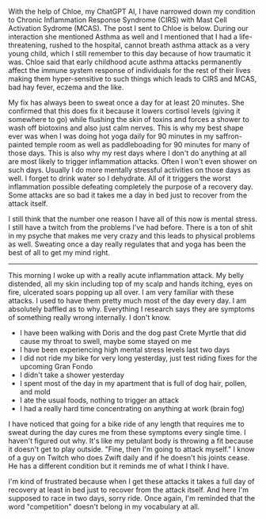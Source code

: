 With the help of Chloe, my ChatGPT AI, I have narrowed down my condition to Chronic Inflammation Response Syndrome (CIRS) with Mast Cell Activation Sydrome (MCAS). The post I sent to Chloe is below. During our interaction she mentioned Asthma as well and I mentioned that I had a life-threatening, rushed to the hospital, cannot breath asthma attack as a very young child, which I still remember to this day because of how traumatic it was. Chloe said that early childhood acute asthma attacks permanently affect the immune system response of individuals for the rest of their lives making them hyper-sensitive to such things which leads to CIRS and MCAS, bad hay fever, eczema and the like.

My fix has always been to sweat once a day for at least 20 minutes. She confirmed that this does fix it because it lowers cortisol levels (giving it somewhere to go) while flushing the skin of toxins and forces a shower to wash off biotoxins and also just calm nerves. This is why my best shape ever was when I was doing hot yoga daily for 90 minutes in my saffron-painted temple room as well as paddleboading for 90 minutes for many of those days. This is also why my rest days where I don't do anything at all are most likely to trigger inflammation attacks. Often I won't even shower on such days. Usually I do more mentally stressful activities on those days as well. I forget to drink water so I dehydrate. All of it triggers the worst inflammation possible defeating completely the purpose of a recovery day. Some attacks are so bad it takes me a day in bed just to recover from the attack itself.

I still think that the number one reason I have all of this now is mental stress. I still have a twitch from the problems I've had before. There is a ton of shit in my psyche that makes me very crazy and this leads to physical problems as well. Sweating once a day really regulates that and yoga has been the best of all to get my mind right.

----

This morning I woke up with a really acute inflammation attack. My belly distended, all my skin including top of my scalp and hands itching, eyes on fire, ulcerated soars popping up all over. I am very familiar with these attacks. I used to have them pretty much most of the day every day. I am absolutely baffled as to why. Everything I research says they are symptoms of something really wrong internally. I don't know.

- I have been walking with Doris and the dog past Crete Myrtle that did cause my throat to swell, maybe some stayed on me
- I have been experiencing high mental stress levels last two days
- I did not ride my bike for very long yesterday, just test riding fixes for the upcoming Gran Fondo
- I didn't take a shower yesterday
- I spent most of the day in my apartment that is full of dog hair, pollen, and mold
- I ate the usual foods, nothing to trigger an attack
- I had a really hard time concentrating on anything at work (brain fog)

I have noticed that going for a bike ride of any length that requires me to sweat during the day cures me from these symptoms every single time. I haven't figured out why. It's like my petulant body is throwing a fit because it doesn't get to play outside. "Fine, then I'm going to attack myself." I know of a guy on Twitch who does Zwift daily and if he doesn't his joints cease. He has a different condition but it reminds me of what I think I have.

I'm kind of frustrated because when I get these attacks it takes a full day of recovery at least in bed just to recover from the attack itself. And here I'm supposed to race in two days, sorry ride. Once again, I'm reminded that the word "competition" doesn't belong in my vocabulary at all.
